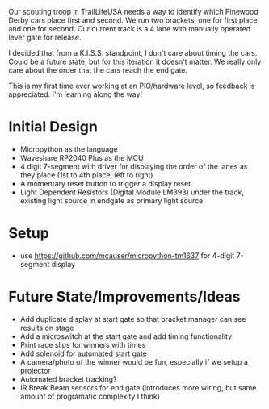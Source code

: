 Our scouting troop in TrailLifeUSA needs a way to identify which Pinewood Derby cars place first and second. We run two brackets, one for first place and one for second. Our current track is a 4 lane with manually operated lever gate for release.

I decided that from a K.I.S.S. standpoint, I don't care about timing the cars. Could be a future state, but for this iteration it doesn't matter. We really only care about the order that the cars reach the end gate.

This is my first time ever working at an PIO/hardware level, so feedback is appreciated. I'm learning along the way!

# Initial Design
- Micropython as the language
- Waveshare RP2040 Plus as the MCU
- 4 digit 7-segment with driver for displaying the order of the lanes as they place (1st to 4th place, left to right)
- A momentary reset button to trigger a display reset
- Light Dependent Resistors (Digital Module LM393) under the track, existing light source in endgate as primary light source


# Setup
- use https://github.com/mcauser/micropython-tm1637 for 4-digit 7-segment display


# Future State/Improvements/Ideas
- Add duplicate display at start gate so that bracket manager can see results on stage
- Add a microswitch at the start gate and add timing functionality
- Print race slips for winners with times
- Add solenoid for automated start gate
- A camera/photo of the winner would be fun, especially if we setup a projector
- Automated bracket tracking?
- IR Break Beam sensors for end gate (introduces more wiring, but same amount of programatic complexity I think)
